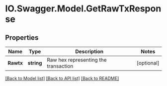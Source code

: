 # IO.Swagger.Model.GetRawTxResponse
## Properties

Name | Type | Description | Notes
------------ | ------------- | ------------- | -------------
**Rawtx** | **string** | Raw hex representing the transaction | [optional] 

[[Back to Model list]](../README.md#documentation-for-models) [[Back to API list]](../README.md#documentation-for-api-endpoints) [[Back to README]](../README.md)

